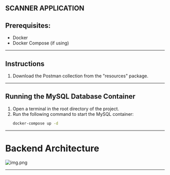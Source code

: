 
SCANNER APPLICATION
-----------------------------------------------------------------------------------------------------------

## Prerequisites:
- Docker
- Docker Compose (if using)

-----------------------------------------------------------------------------------------------------------
## Instructions

1. Download the Postman collection from the "resources" package.

-----------------------------------------------------------------------------------------------------------

## Running the MySQL Database Container

1. Open a terminal in the root directory of the project.
2. Run the following command to start the MySQL container:
   ```bash
   docker-compose up -d


-----------------------------------------------------------------------------------------------------------

# Backend Architecture

![img.png](img.png)

-----------------------------------------------------------------------------------------------------------
